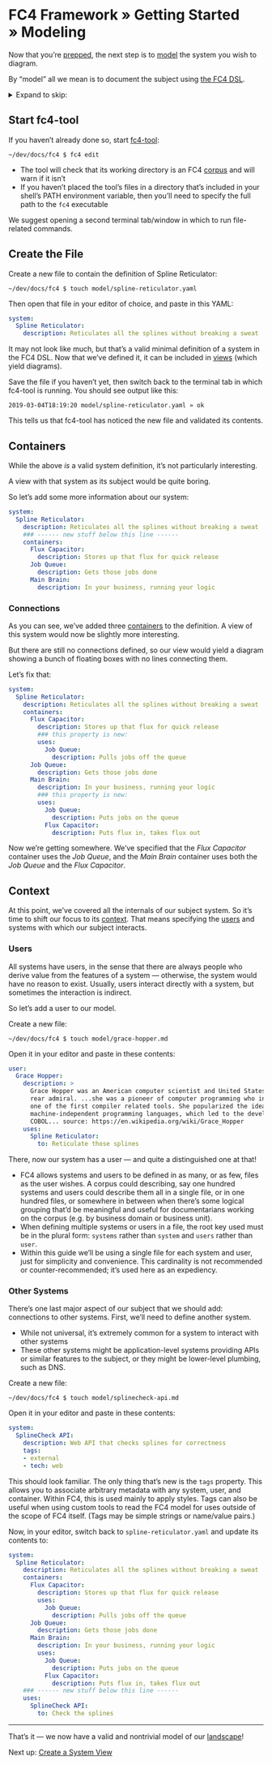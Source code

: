 # FC4 Framework » Getting Started » Modeling

Now that you’re [prepped](index.md), the next step is to
[model](../../concepts.md#model) the system you wish to diagram.

By “model” all we mean is to document the subject using [the FC4
DSL](../../reference/dsl.md).

<details>
<summary>Expand to skip:</summary>

<!-- TOC depthFrom:2 -->

- [Start fc4-tool](#start-fc4-tool)
- [Create the File](#create-the-file)
- [Containers](#containers)
  - [Connections](#connections)
- [Context](#context)
  - [Users](#users)
  - [Other Systems](#other-systems)

<!-- /TOC -->

</details>

## Start fc4-tool

If you haven’t already done so, start [fc4-tool](../../methodology/toolset.md):

```shell
~/dev/docs/fc4 $ fc4 edit
```

<aside>

* The tool will check that its working directory is an FC4
  [corpus](../../concepts.md#corpus) and will warn if it isn’t
* If you haven’t placed the tool’s files in a directory that’s included in your
  shell’s PATH environment variable, then you’ll need to specify the full path
  to the `fc4` executable

</aside>

We suggest opening a second terminal tab/window in which to run file-related
commands.

## Create the File

Create a new file to contain the definition of Spline Reticulator:

```shell
~/dev/docs/fc4 $ touch model/spline-reticulator.yaml
```

Then open that file in your editor of choice, and paste in this YAML:

```yaml
system:
  Spline Reticulator:
    description: Reticulates all the splines without breaking a sweat
```

It may not look like much, but that’s a valid minimal definition of a system in
the FC4 DSL. Now that we’ve defined it, it can be included in
[views](../../concepts.md#view) (which yield diagrams).

Save the file if you haven’t yet, then switch back to the terminal tab in which
fc4-tool is running. You should see output like this:

```
2019-03-04T18:19:20 model/spline-reticulator.yaml » ok
```

This tells us that fc4-tool has noticed the new file and validated its contents.

## Containers

While the above _is_ a valid system definition, it’s not particularly interesting.

A view with that system as its subject would be quite boring.

So let’s add some more information about our system:

```yaml
system:
  Spline Reticulator:
    description: Reticulates all the splines without breaking a sweat
    ### ------ new stuff below this line ------
    containers:
      Flux Capacitor:
        description: Stores up that flux for quick release
      Job Queue:
        description: Gets those jobs done
      Main Brain:
        description: In your business, running your logic
```

### Connections

As you can see, we’ve added three [containers](../../reference/concepts.md#container)
to the definition. A view of this system would now be slightly more interesting.

But there are still no connections defined, so our view would yield a diagram
showing a bunch of floating boxes with no lines connecting them.

Let’s fix that:

```yaml
system:
  Spline Reticulator:
    description: Reticulates all the splines without breaking a sweat
    containers:
      Flux Capacitor:
        description: Stores up that flux for quick release
        ### this property is new:
        uses:
          Job Queue:
            description: Pulls jobs off the queue
      Job Queue:
        description: Gets those jobs done
      Main Brain:
        description: In your business, running your logic
        ### this property is new:
        uses:
          Job Queue:
            description: Puts jobs on the queue
          Flux Capacitor:
            description: Puts flux in, takes flux out
```

Now we’re getting somewhere. We’ve specified that the _Flux Capacitor_ container
uses the _Job Queue_, and the _Main Brain_ container uses both the _Job Queue_
and the _Flux Capacitor_.

## Context

At this point, we’ve covered all the internals of our subject system. So it’s
time to shift our focus to its [context](../../concepts.md#context). That means
specifying the [users](../../concepts.md#user) and systems with which our
subject interacts.

### Users

All systems have users, in the sense that there are always people who derive
value from the features of a system — otherwise, the system would have no reason
to exist. Usually, users interact directly with a system, but sometimes the
interaction is indirect.

So let’s add a user to our model.

Create a new file:

```shell
~/dev/docs/fc4 $ touch model/grace-hopper.md
```

Open it in your editor and paste in these contents:

```yaml
user:
  Grace Hopper:
    description: >
      Grace Hopper was an American computer scientist and United States Navy
      rear admiral. ...she was a pioneer of computer programming who invented
      one of the first compiler related tools. She popularized the idea of
      machine-independent programming languages, which led to the development of
      COBOL... source: https://en.wikipedia.org/wiki/Grace_Hopper
    uses:
      Spline Reticulator:
        to: Reticulate those splines
```

There, now our system has a user — and quite a distinguished one at that!

<aside>

* FC4 allows systems and users to be defined in as many, or as few, files as the
  user wishes. A corpus could describing, say one hundred systems and users
  could describe them all in a single file, or in one hundred files, or
  somewhere in between when there’s some logical grouping that’d be meaningful
  and useful for documentarians working on the corpus (e.g. by business domain
  or business unit).
* When defining multiple systems or users in a file, the root key used must be
  in the plural form: `systems` rather than `system` and `users` rather than
  `user`.
* Within this guide we’ll be using a single file for each system and user, just
  for simplicity and convenience. This cardinality is not recommended or
  counter-recommended; it’s used here as an expediency.

</aside>

### Other Systems

There’s one last major aspect of our subject that we should add: connections to
other systems. First, we’ll need to define another system.

<aside>

* While not universal, it’s extremely common for a system to interact with other
  systems
* These other systems might be application-level systems providing APIs or
  similar features to the subject, or they might be lower-level plumbing, such
  as DNS.

</aside>

Create a new file:

```shell
~/dev/docs/fc4 $ touch model/splinecheck-api.md
```

Open it in your editor and paste in these contents:

```yaml
system:
  SplineCheck API:
    description: Web API that checks splines for correctness
    tags:
    - external
    - tech: web
```

This should look familiar. The only thing that’s new is the `tags` property.
This allows you to associate arbitrary metadata with any system, user, and
container. Within FC4, this is used mainly to apply styles. Tags can also be
useful when using custom tools to read the FC4 model for uses outside of the
scope of FC4 itself. (Tags may be simple strings or name/value pairs.)

Now, in your editor, switch back to `spline-reticulator.yaml` and update its
contents to:

```yaml
system:
  Spline Reticulator:
    description: Reticulates all the splines without breaking a sweat
    containers:
      Flux Capacitor:
        description: Stores up that flux for quick release
        uses:
          Job Queue:
            description: Pulls jobs off the queue
      Job Queue:
        description: Gets those jobs done
      Main Brain:
        description: In your business, running your logic
        uses:
          Job Queue:
            description: Puts jobs on the queue
          Flux Capacitor:
            description: Puts flux in, takes flux out
    ### ------ new stuff below this line ------
    uses:
      SplineCheck API:
        to: Check the splines
```

----

That’s it — we now have a valid and nontrivial model of our
[landscape](../../concepts.md#landscape)!

Next up: [Create a System View](3-view.md)
